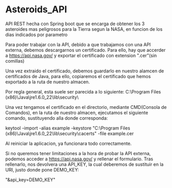 # Asteroids_API
API REST hecha con Spring boot que se encarga de obtener los 3 asteroides mas peligrosos para la Tierra segun la NASA, en funcion de los dias indicados por parametro

Para poder trabajar con la API, debido a que trabajamos con una API externa, debemos descargarnos un certificado. Para ello, hay que accerder a https://api.nasa.gov/ y exportar el certificado con extension ".cer"(sin comillas)

Una vez extraido el certificado, debemos guardarlo en nuestro alamcen de certificados de Java, para ello, copiaremos el certificado que hemos exportado a la ruta de nuestro almacen.

Por regla general, esta suele ser parecida a lo siguiente: C:\Program Files (x86)\Java\jre1.6.0_22\lib\security\

Una vez tengamos el certificado en el directorio, mediante CMD(Consola de Comandos), en la ruta de nuestro almacen, ejecutamos el siguiente comando, sustituyendo alla donde corresponda:

keytool -import -alias example -keystore  "C:\Program Files (x86)\Java\jre1.6.0_22\lib\security\cacerts" -file example.cer

Al reiniciar la aplicacion, ya funcionara todo correctamente.

Si no queremos tener limitaciones a la hora de probar la API externa, podemos acceder a https://api.nasa.gov/ y rellenar el formulario. Tras rellenarlo, nos devolvera una API_KEY, la cual deberemos de sustituir en la URI, justo donde pone DEMO_KEY:

"&api_key=DEMO_KEY"
